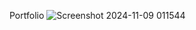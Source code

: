 Portfolio
![Screenshot 2024-11-09 011544](https://github.com/user-attachments/assets/025a32ee-eb15-4441-84f7-fe834d05c859)
